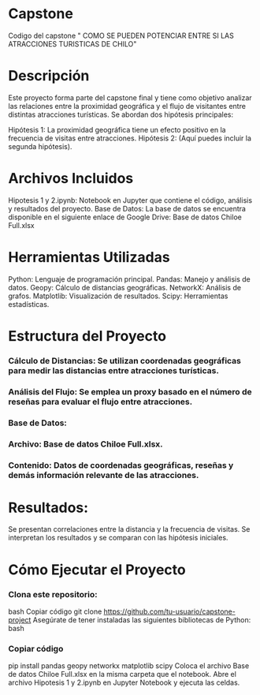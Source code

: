# Capstone
Codigo del capstone  " COMO SE PUEDEN POTENCIAR ENTRE SI LAS ATRACCIONES TURISTICAS DE CHILO"
# Descripción
Este proyecto forma parte del capstone final y tiene como objetivo analizar las relaciones entre la proximidad geográfica y el flujo de visitantes entre distintas atracciones turísticas. Se abordan dos hipótesis principales:

Hipótesis 1: La proximidad geográfica tiene un efecto positivo en la frecuencia de visitas entre atracciones.
Hipótesis 2: (Aquí puedes incluir la segunda hipótesis).

# Archivos Incluidos
Hipotesis 1 y 2.ipynb: Notebook en Jupyter que contiene el código, análisis y resultados del proyecto.
Base de Datos:
La base de datos se encuentra disponible en el siguiente enlace de Google Drive:
Base de datos Chiloe Full.xlsx


# Herramientas Utilizadas
Python: Lenguaje de programación principal.
Pandas: Manejo y análisis de datos.
Geopy: Cálculo de distancias geográficas.
NetworkX: Análisis de grafos.
Matplotlib: Visualización de resultados.
Scipy: Herramientas estadísticas.

# Estructura del Proyecto
### Cálculo de Distancias: Se utilizan coordenadas geográficas para medir las distancias entre atracciones turísticas.
### Análisis del Flujo: Se emplea un proxy basado en el número de reseñas para evaluar el flujo entre atracciones.
### Base de Datos:
### Archivo: Base de datos Chiloe Full.xlsx.
### Contenido: Datos de coordenadas geográficas, reseñas y demás información relevante de las atracciones.

# Resultados:
Se presentan correlaciones entre la distancia y la frecuencia de visitas.
Se interpretan los resultados y se comparan con las hipótesis iniciales.

# Cómo Ejecutar el Proyecto
### Clona este repositorio:
bash
Copiar código
git clone https://github.com/tu-usuario/capstone-project
Asegúrate de tener instaladas las siguientes bibliotecas de Python:
bash
### Copiar código
pip install pandas geopy networkx matplotlib scipy
Coloca el archivo Base de datos Chiloe Full.xlsx en la misma carpeta que el notebook.
Abre el archivo Hipotesis 1 y 2.ipynb en Jupyter Notebook y ejecuta las celdas.

